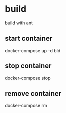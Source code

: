 # build
build with ant

## start container

docker-compose up -d bld

## stop container

docker-compose stop

## remove container

docker-compose rm
